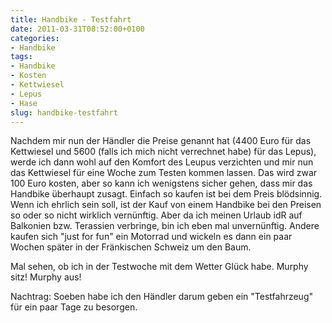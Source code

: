 ```yaml
---
title: Handbike - Testfahrt
date: 2011-03-31T08:52:00+0100
categories:
- Handbike
tags:
- Handbike
- Kosten
- Kettwiesel
- Lepus
- Hase
slug: handbike-testfahrt
---
```

Nachdem mir nun der Händler die Preise genannt hat (4400 Euro für das Kettwiesel und 5600 (falls ich mich nicht verrechnet habe) für das Lepus), werde ich dann wohl auf den Komfort des Leupus verzichten und mir nun das Kettwiesel für eine Woche zum Testen kommen lassen. Das wird zwar 100 Euro kosten, aber so kann ich wenigstens sicher gehen, dass mir das Handbike überhaupt zusagt. Einfach so kaufen ist bei dem Preis blödsinnig. Wenn ich ehrlich sein soll, ist der Kauf von einem Handbike bei den Preisen so oder so nicht wirklich vernünftig. Aber da ich meinen Urlaub idR auf Balkonien bzw. Terassien verbringe, bin ich eben mal unvernünftig. Andere kaufen sich "just for fun" ein Motorrad und wickeln es dann ein paar Wochen später in der Fränkischen Schweiz um den Baum.

Mal sehen, ob ich in der Testwoche mit dem Wetter Glück habe. Murphy sitz! Murphy aus!

Nachtrag: Soeben habe ich den Händler darum geben ein "Testfahrzeug" für ein paar Tage zu besorgen.